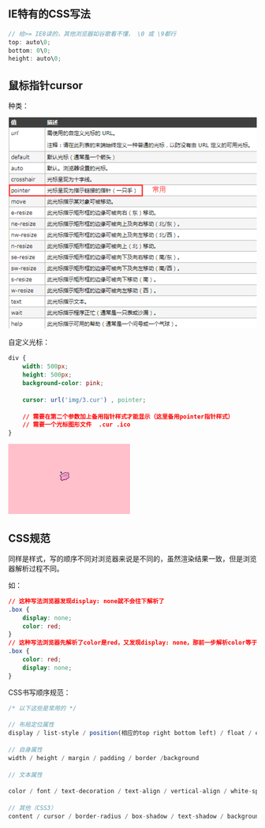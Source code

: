 ## IE特有的CSS写法

```js
// 给>= IE8读的，其他浏览器如谷歌看不懂， \0 或 \9都行
top: auto\0;
bottom: 0\0;
height: auto\0;
```
    
## 鼠标指针cursor

种类：

![Alt text](./imgs/13-01.png)

自定义光标：

```css
div {
    width: 500px;
    height: 500px;
    background-color: pink;
    
    cursor: url('img/3.cur') , pointer;
    
    // 需要在第二个参数加上备用指针样式才能显示（这里备用pointer指针样式）
    // 需要一个光标图形文件  .cur .ico
}
```
    
![Alt text](./imgs/13-02.png)

## CSS规范

同样是样式，写的顺序不同对浏览器来说是不同的，虽然渲染结果一致，但是浏览器解析过程不同。

如：
    
```css
// 这种写法浏览器发现display: none就不会往下解析了
.box {
    display: none;
    color: red;
}
// 这种写法浏览器先解析了color是red，又发现display: none，那前一步解析color等于是浪费
.box {
    color: red;
    display: none;
}
```
    
CSS书写顺序规范：
    
```js
/* 以下这些是常用的 */

// 布局定位属性
display / list-style / position(相应的top right bottom left) / float / clear / visibility / overflow

// 自身属性
width / height / margin / padding / border /background

// 文本属性

color / font / text-decoration / text-align / vertical-align / white-space / break-word

// 其他（CSS3）
content / cursor / border-radius / box-shadow / text-shadow / background: linear-gradient ...    
```
